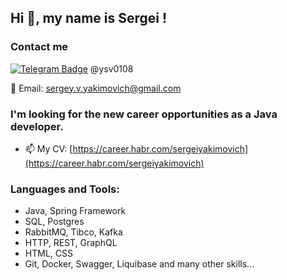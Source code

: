 <h2>Hi 👋, my name is Sergei !</h2>

<h3>Contact me</h3>
<div align ="left">

[![Telegram Badge](https://img.shields.io/badge/-Telegram-0088cc?style=flat-square&logo=Telegram&logoColor=white)](https://t.me/ysv0108) @ysv0108

</div>
<div>

  📧 Email: [sergey.v.yakimovich@gmail.com](mailto:sergey.v.yakimovich@gmail.com)

</div>


<h3>I'm looking for the new career opportunities as a Java developer.</h3>

- 📫 My CV: [https://career.habr.com/sergeiyakimovich](https://career.habr.com/sergeiyakimovich)


    
<h3 align="left">Languages and Tools:</h3>
<ul>
      <li>Java, Spring Framework</li>
      <li>SQL, Postgres</li>
      <li>RabbitMQ, Tibco, Kafka</li>
      <li>HTTP, REST, GraphQL</li>
      <li>HTML, CSS</li>
      <li>Git, Docker, Swagger, Liquibase and many other skills...</li>
</ul>

